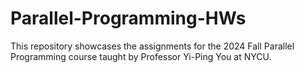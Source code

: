 # Parallel-Programming-HWs
This repository showcases the assignments for the 2024 Fall Parallel Programming course taught by Professor Yi-Ping You at NYCU.
